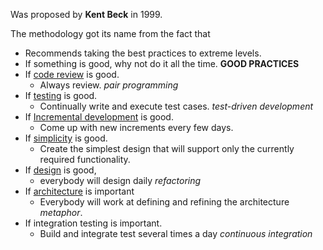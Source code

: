 Was proposed by **Kent Beck** in 1999.

The methodology got its name from the fact that
- Recommends taking the best practices to extreme levels.
- If something is good, why not do it all the time.
**GOOD PRACTICES**
- If <u>code review</u> is good.
	- Always review. *pair programming*
- If <u>testing</u> is good.
	- Continually write and execute test cases. *test-driven development*
- If <u>Incremental development</u> is good.
	- Come up with new increments every few days.
- If <u>simplicity</u> is good.
	- Create the simplest design that will support only the currently required functionality.
- If <u>design</u> is good,
	- everybody will design daily *refactoring*
- If <u>architecture</u> is important
	- Everybody will work at defining and refining the architecture *metaphor*.
- If integration testing is important.
	- Build and integrate test several times a day *continuous integration*